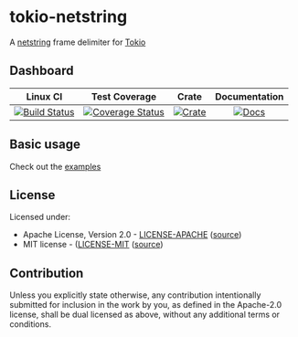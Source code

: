 # tokio-netstring

A [netstring] frame delimiter for [Tokio]

[netstring]: https://en.wikipedia.org/wiki/Netstring
[Tokio]: https://github.com/tokio-rs/tokio

## Dashboard

| Linux CI | Test Coverage | Crate | Documentation |
|:--------:|:-------------:|:-----:|:-------------:|
| [![Build Status](https://travis-ci.org/icorderi/tokio-netstring.svg?branch=master)](https://travis-ci.org/icorderi/tokio-netstring) | [![Coverage Status](https://coveralls.io/repos/icorderi/tokio-netstring/badge.svg?branch=master)](https://coveralls.io/r/icorderi/tokio-netstring?branch=master) | [![Crate](http://meritbadge.herokuapp.com/tokio-netstring)](https://crates.io/crates/tokio-netstring) | [![Docs](https://img.shields.io/badge/docs-up--to--date-blue.svg)](https://icorderi.github.io/tokio-netstring/index.html)

## Basic usage

Check out the [examples](./examples)

## License

Licensed under:

- Apache License, Version 2.0 - [LICENSE-APACHE](LICENSE-APACHE) ([source](http://www.apache.org/licenses/LICENSE-2.0))
- MIT license - ([LICENSE-MIT](LICENSE-MIT) ([source](http://opensource.org/licenses/MIT))

## Contribution

Unless you explicitly state otherwise, any contribution intentionally submitted
for inclusion in the work by you, as defined in the Apache-2.0 license, shall be dual licensed as above, without any
additional terms or conditions.
